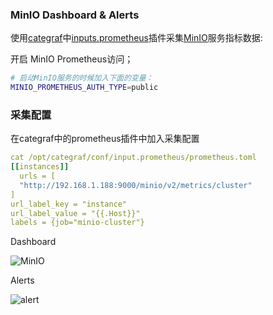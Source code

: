 ### MinIO Dashboard & Alerts

使用[categraf](https://github.com/flashcatcloud/categraf)中[inputs.prometheus](https://github.com/flashcatcloud/categraf/tree/main/inputs/prometheus)插件采集[MinIO](https://min.io/docs/minio/linux/operations/monitoring/collect-minio-metrics-using-prometheus.html?ref=docs-redirect#minio-metrics-collect-using-prometheus)服务指标数据:

开启 MinIO Prometheus访问；

```bash
# 启动MinIO服务的时候加入下面的变量：
MINIO_PROMETHEUS_AUTH_TYPE=public
```

### 采集配置
在categraf中的prometheus插件中加入采集配置
```yaml
cat /opt/categraf/conf/input.prometheus/prometheus.toml
[[instances]]
  urls = [
  "http://192.168.1.188:9000/minio/v2/metrics/cluster"
]
url_label_key = "instance"
url_label_value = "{{.Host}}"
labels = {job="minio-cluster"}
```

Dashboard

![MinIO](http://download.flashcat.cloud/uPic/minio.png)

Alerts

![alert](http://download.flashcat.cloud/uPic/alerts.png)
